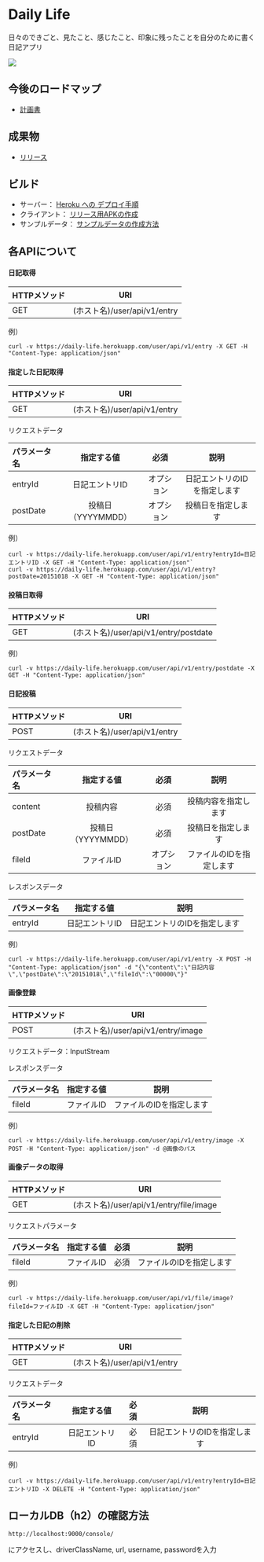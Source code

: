 # Daily Life
日々のできごと、見たこと、感じたこと、印象に残ったことを自分のために書く日記アプリ

![](demonstration/list-ffmpeg-palette.gif)

## 今後のロードマップ
-  [計画書](PLAN.md)

## 成果物

-  [リリース](https://github.com/cosmic-cowboy/daily-life/releases)

## ビルド

 - サーバー： [Heroku への デプロイ手順](server/README.md)
 - クライアント： [リリース用APKの作成](client/android/README.md)
 - サンプルデータ： [サンプルデータの作成方法](sample/README.md)


## 各APIについて

#### 日記取得

| HTTPメソッド | URI |
|:-----------|:------------:|
| GET       | (ホスト名)/user/api/v1/entry|

例）

`curl -v https://daily-life.herokuapp.com/user/api/v1/entry -X GET -H "Content-Type: application/json"`

#### 指定した日記取得

| HTTPメソッド | URI |
|:-----------|:------------:|
| GET       | (ホスト名)/user/api/v1/entry|

リクエストデータ

| パラメータ名 | 指定する値 | 必須 | 説明 |
|:-----------|:--------:|:---:|:----:|
| entryId    |日記エントリID|オプション|日記エントリのIDを指定します|
| postDate   |投稿日（YYYYMMDD）|オプション|投稿日を指定します|

例）

```
curl -v https://daily-life.herokuapp.com/user/api/v1/entry?entryId=日記エントリID -X GET -H "Content-Type: application/json"`
curl -v https://daily-life.herokuapp.com/user/api/v1/entry?postDate=20151018 -X GET -H "Content-Type: application/json"
```

#### 投稿日取得

| HTTPメソッド | URI |
|:-----------|:------------:|
| GET       | (ホスト名)/user/api/v1/entry/postdate|

例）

`curl -v https://daily-life.herokuapp.com/user/api/v1/entry/postdate -X GET -H "Content-Type: application/json"`


#### 日記投稿

| HTTPメソッド | URI |
|:-----------|:------------:|
| POST       | (ホスト名)/user/api/v1/entry|

リクエストデータ

| パラメータ名 | 指定する値 | 必須 | 説明 |
|:-----------|:--------:|:---:|:----:|
| content    |投稿内容|必須|投稿内容を指定します|
| postDate   |投稿日（YYYYMMDD）|必須|投稿日を指定します|
| fileId     |ファイルID|オプション|ファイルのIDを指定します|

レスポンスデータ

| パラメータ名 | 指定する値 | 説明 |
|:-----------|:--------:|:----:|
| entryId    |日記エントリID|日記エントリのIDを指定します|

例）

`curl -v https://daily-life.herokuapp.com/user/api/v1/entry -X POST -H "Content-Type: application/json" -d "{\"content\":\"日記内容\",\"postDate\":\"20151018\",\"fileId\":\"00000\"}"`

#### 画像登録

| HTTPメソッド | URI |
|:-----------|:------------:|
| POST       | (ホスト名)/user/api/v1/entry/image|

リクエストデータ：InputStream

レスポンスデータ

| パラメータ名 | 指定する値 | 説明 |
|:-----------|:--------:|:----:|
| fileId     |ファイルID|ファイルのIDを指定します|

例）

`curl -v https://daily-life.herokuapp.com/user/api/v1/entry/image -X POST -H "Content-Type: application/json" -d @画像のパス`

#### 画像データの取得

| HTTPメソッド | URI | 
|:-----------|:------------:|
| GET       | (ホスト名)/user/api/v1/entry/file/image|

リクエストパラメータ

| パラメータ名 | 指定する値 | 必須 | 説明 |
|:-----------|:--------:|:---:|:----:|
| fileId     |ファイルID|必須|ファイルのIDを指定します|

例）

`curl -v https://daily-life.herokuapp.com/user/api/v1/file/image?fileId=ファイルID -X GET -H "Content-Type: application/json"`

#### 指定した日記の削除

| HTTPメソッド | URI |
|:-----------|:------------:|
| GET       | (ホスト名)/user/api/v1/entry|

リクエストデータ

| パラメータ名 | 指定する値 | 必須 | 説明 |
|:-----------|:--------:|:---:|:----:|
| entryId    |日記エントリID|必須|日記エントリのIDを指定します|

例）

`curl -v https://daily-life.herokuapp.com/user/api/v1/entry?entryId=日記エントリID -X DELETE -H "Content-Type: application/json"`


## ローカルDB（h2）の確認方法

`http://localhost:9000/console/`

にアクセスし、driverClassName, url, username, passwordを入力

